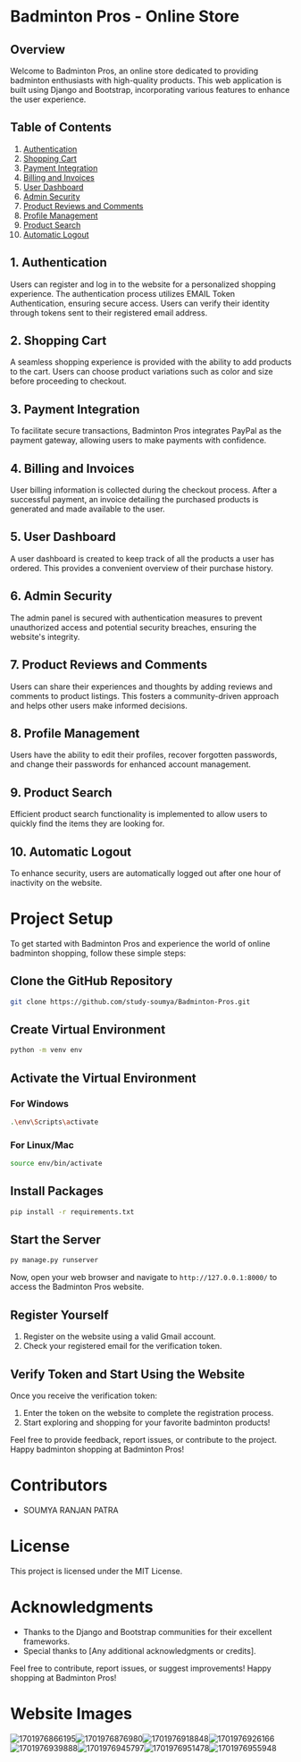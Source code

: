 # Badminton Pros - Online Store

## Overview

Welcome to Badminton Pros, an online store dedicated to providing badminton enthusiasts with high-quality products. This web application is built using Django and Bootstrap, incorporating various features to enhance the user experience.

## Table of Contents

1. [Authentication](#authentication)
2. [Shopping Cart](#shopping-cart)
3. [Payment Integration](#payment-integration)
4. [Billing and Invoices](#billing-and-invoices)
5. [User Dashboard](#user-dashboard)
6. [Admin Security](#admin-security)
7. [Product Reviews and Comments](#product-reviews-and-comments)
8. [Profile Management](#profile-management)
9. [Product Search](#product-search)
10. [Automatic Logout](#automatic-logout)

## 1. Authentication

Users can register and log in to the website for a personalized shopping experience. The authentication process utilizes EMAIL Token Authentication, ensuring secure access. Users can verify their identity through tokens sent to their registered email address.

## 2. Shopping Cart

A seamless shopping experience is provided with the ability to add products to the cart. Users can choose product variations such as color and size before proceeding to checkout.

## 3. Payment Integration

To facilitate secure transactions, Badminton Pros integrates PayPal as the payment gateway, allowing users to make payments with confidence.

## 4. Billing and Invoices

User billing information is collected during the checkout process. After a successful payment, an invoice detailing the purchased products is generated and made available to the user.

## 5. User Dashboard

A user dashboard is created to keep track of all the products a user has ordered. This provides a convenient overview of their purchase history.

## 6. Admin Security

The admin panel is secured with authentication measures to prevent unauthorized access and potential security breaches, ensuring the website's integrity.

## 7. Product Reviews and Comments

Users can share their experiences and thoughts by adding reviews and comments to product listings. This fosters a community-driven approach and helps other users make informed decisions.

## 8. Profile Management

Users have the ability to edit their profiles, recover forgotten passwords, and change their passwords for enhanced account management.

## 9. Product Search

Efficient product search functionality is implemented to allow users to quickly find the items they are looking for.

## 10. Automatic Logout

To enhance security, users are automatically logged out after one hour of inactivity on the website.

# Project Setup

To get started with Badminton Pros and experience the world of online badminton shopping, follow these simple steps:

## Clone the GitHub Repository

```bash
git clone https://github.com/study-soumya/Badminton-Pros.git
```

## Create Virtual Environment

```bash
python -m venv env
```

## Activate the Virtual Environment

### For Windows

```bash
.\env\Scripts\activate
```

### For Linux/Mac

```bash
source env/bin/activate
```

## Install Packages

```bash
pip install -r requirements.txt
```

## Start the Server

```bash
py manage.py runserver
```

Now, open your web browser and navigate to `http://127.0.0.1:8000/` to access the Badminton Pros website.

## Register Yourself

1. Register on the website using a valid Gmail account.
2. Check your registered email for the verification token.

## Verify Token and Start Using the Website

Once you receive the verification token:

1. Enter the token on the website to complete the registration process.
2. Start exploring and shopping for your favorite badminton products!

Feel free to provide feedback, report issues, or contribute to the project. Happy badminton shopping at Badminton Pros!

# Contributors

- SOUMYA RANJAN PATRA

# License

This project is licensed under the MIT License.

# Acknowledgments

- Thanks to the Django and Bootstrap communities for their excellent frameworks.
- Special thanks to [Any additional acknowledgments or credits].

Feel free to contribute, report issues, or suggest improvements! Happy shopping at Badminton Pros!


# Website Images

![1701976866195](image/README/1701976866195.png)![1701976876980](image/README/1701976876980.png)![1701976918848](image/README/1701976918848.png)![1701976926166](image/README/1701976926166.png)![1701976939888](image/README/1701976939888.png)![1701976945797](image/README/1701976945797.png)![1701976951478](image/README/1701976951478.png)![1701976955948](image/README/1701976955948.png)

